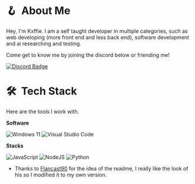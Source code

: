 # 🪝 &nbsp;About Me
Hey, I'm Kxffie. I am a self taught developer in multiple categories, such as web developing (more front end and less back end), software development and ai researching and testing.

Come get to know me by joining the discord below or friending me!

[![Discord Badge](https://img.shields.io/badge/kxffie%236136-%2320232a?style=for-the-badge&logo=discord&logoColor=white)](https://discord.gg/BYGsrvR95Q)


# 🛠 &nbsp;Tech Stack
Here are the tools I work with. 

**Software**

![Windows 11](https://img.shields.io/badge/windows%2011-%2320232a?style=for-the-badge&logo=windows&logoColor=white)
![Visual Studio Code](https://img.shields.io/badge/Visual%20Studio%20Code-0078d7.svg?style=for-the-badge&logo=visual-studio-code&logoColor=white)

**Stacks**

![JavaScript](https://img.shields.io/badge/javascript-%2320232a?style=for-the-badge&logo=javascript&logoColor=white)
![NodeJS](https://img.shields.io/badge/node.js-%2320232a?style=for-the-badge&logo=node.js&logoColor=white)
![Python](https://img.shields.io/badge/python-%2320232a?style=for-the-badge&logo=python&logoColor=white)

* Thanks to [Flancast90](https://github.com/flancast90) for the idea of the readme, I really like the look of his so I modified it to my own version.
